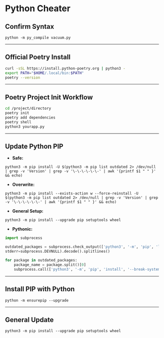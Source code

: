 # Python Cheater

## Confirm Syntax

`python -m py_compile vacuum.py`

---

## Official Poetry Install

```bash
curl -sSL https://install.python-poetry.org | python3 -
export PATH="$HOME/.local/bin:$PATH"
poetry --version
```

---

## Poetry Project Init Workflow

```bash
cd /project/directory
poetry init
poetry add dependencies
poetry shell
python3 yourapp.py
```

---

## Update Python PIP

- **Safe:**

`python3 -m pip install -U $(python3 -m pip list outdated 2> /dev/null | grep -v 'Version' | grep -v '\-\-\-\-\-\-' | awk '{printf $1 " " }' && echo)`

- **Overwrite:**

`python3 -m pip install --exists-action w --force-reinstall -U $(python3 -m pip list outdated 2> /dev/null | grep -v 'Version' | grep -v '\-\-\-\-\-\-' | awk '{printf $1 " " }' && echo)`

- **General Setup:**

`python3 -m pip install --upgrade pip setuptools wheel`

- **Pythonic:**

```python
import subprocess

outdated_packages = subprocess.check_output(['python3', '-m', 'pip', 'list', 'outdated'],
stderr=subprocess.DEVNULL).decode().splitlines()

for package in outdated_packages:
    package_name = package.split()[0]
    subprocess.call(['python3', '-m', 'pip', 'install', '--break-system-packages', '-U', package_name])
```

---

## Install PIP with Python

`python -m ensurepip --upgrade`

---

## General Update

`python3 -m pip install --upgrade pip setuptools wheel`
